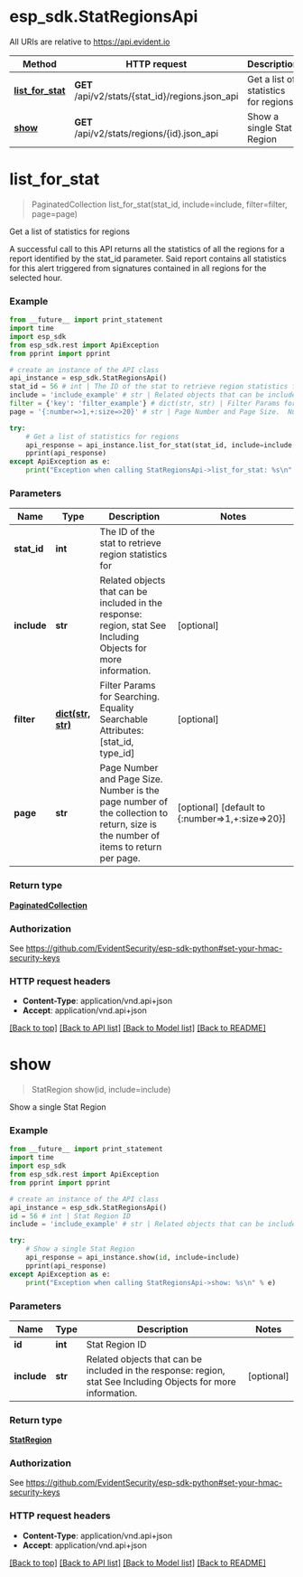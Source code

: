 # esp_sdk.StatRegionsApi

All URIs are relative to https://api.evident.io

Method | HTTP request | Description
------------- | ------------- | -------------
[**list_for_stat**](StatRegionsApi.md#list_for_stat) | **GET** /api/v2/stats/{stat_id}/regions.json_api | Get a list of statistics for regions
[**show**](StatRegionsApi.md#show) | **GET** /api/v2/stats/regions/{id}.json_api | Show a single Stat Region


# **list_for_stat**
> PaginatedCollection list_for_stat(stat_id, include=include, filter=filter, page=page)

Get a list of statistics for regions

A successful call to this API returns all the statistics of all the regions for a report identified by the stat_id parameter. Said report contains all statistics for this alert triggered from signatures contained in all regions for the selected hour.

### Example 
```python
from __future__ import print_statement
import time
import esp_sdk
from esp_sdk.rest import ApiException
from pprint import pprint

# create an instance of the API class
api_instance = esp_sdk.StatRegionsApi()
stat_id = 56 # int | The ID of the stat to retrieve region statistics for
include = 'include_example' # str | Related objects that can be included in the response:  region, stat See Including Objects for more information. (optional)
filter = {'key': 'filter_example'} # dict(str, str) | Filter Params for Searching.  Equality Searchable Attributes: [stat_id, type_id]     (optional)
page = '{:number=>1,+:size=>20}' # str | Page Number and Page Size.  Number is the page number of the collection to return, size is the number of items to return per page. (optional) (default to {:number=>1,+:size=>20})

try: 
    # Get a list of statistics for regions
    api_response = api_instance.list_for_stat(stat_id, include=include, filter=filter, page=page)
    pprint(api_response)
except ApiException as e:
    print("Exception when calling StatRegionsApi->list_for_stat: %s\n" % e)
```

### Parameters

Name | Type | Description  | Notes
------------- | ------------- | ------------- | -------------
 **stat_id** | **int**| The ID of the stat to retrieve region statistics for | 
 **include** | **str**| Related objects that can be included in the response:  region, stat See Including Objects for more information. | [optional] 
 **filter** | [**dict(str, str)**](str.md)| Filter Params for Searching.  Equality Searchable Attributes: [stat_id, type_id]     | [optional] 
 **page** | **str**| Page Number and Page Size.  Number is the page number of the collection to return, size is the number of items to return per page. | [optional] [default to {:number&#x3D;&gt;1,+:size&#x3D;&gt;20}]

### Return type

[**PaginatedCollection**](PaginatedCollection.md)

### Authorization

See https://github.com/EvidentSecurity/esp-sdk-python#set-your-hmac-security-keys

### HTTP request headers

 - **Content-Type**: application/vnd.api+json
 - **Accept**: application/vnd.api+json

[[Back to top]](#) [[Back to API list]](../README.md#documentation-for-api-endpoints) [[Back to Model list]](../README.md#documentation-for-models) [[Back to README]](../README.md)

# **show**
> StatRegion show(id, include=include)

Show a single Stat Region



### Example 
```python
from __future__ import print_statement
import time
import esp_sdk
from esp_sdk.rest import ApiException
from pprint import pprint

# create an instance of the API class
api_instance = esp_sdk.StatRegionsApi()
id = 56 # int | Stat Region ID
include = 'include_example' # str | Related objects that can be included in the response:  region, stat See Including Objects for more information. (optional)

try: 
    # Show a single Stat Region
    api_response = api_instance.show(id, include=include)
    pprint(api_response)
except ApiException as e:
    print("Exception when calling StatRegionsApi->show: %s\n" % e)
```

### Parameters

Name | Type | Description  | Notes
------------- | ------------- | ------------- | -------------
 **id** | **int**| Stat Region ID | 
 **include** | **str**| Related objects that can be included in the response:  region, stat See Including Objects for more information. | [optional] 

### Return type

[**StatRegion**](StatRegion.md)

### Authorization

See https://github.com/EvidentSecurity/esp-sdk-python#set-your-hmac-security-keys

### HTTP request headers

 - **Content-Type**: application/vnd.api+json
 - **Accept**: application/vnd.api+json

[[Back to top]](#) [[Back to API list]](../README.md#documentation-for-api-endpoints) [[Back to Model list]](../README.md#documentation-for-models) [[Back to README]](../README.md)

